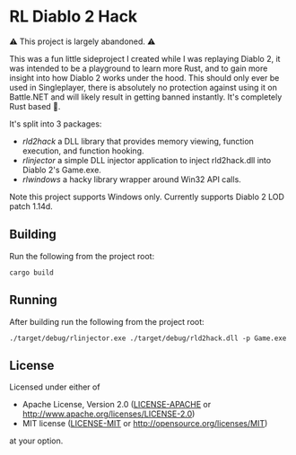 # RL Diablo 2 Hack

⚠ This project is largely abandoned. ⚠

This was a fun little sideproject I created while I was replaying Diablo 2, it was intended to be a playground to learn more Rust, and to gain more insight into how Diablo 2 works under the hood.
This should only ever be used in Singleplayer, there is absolutely no protection against using it on Battle.NET and will likely result in getting banned instantly.
It's completely Rust based 🦀.

It's split into 3 packages:

- *rld2hack* a DLL library that provides memory viewing, function execution, and function hooking.
- *rlinjector* a simple DLL injector application to inject rld2hack.dll into Diablo 2's Game.exe.
- *rlwindows* a hacky library wrapper around Win32 API calls.

Note this project supports Windows only. Currently supports Diablo 2 LOD patch 1.14d.

## Building

Run the following from the project root:

```batch
cargo build
```

## Running

After building run the following from the project root:

```batch
./target/debug/rlinjector.exe ./target/debug/rld2hack.dll -p Game.exe
```

## License

Licensed under either of

* Apache License, Version 2.0 ([LICENSE-APACHE](LICENSE-APACHE) or http://www.apache.org/licenses/LICENSE-2.0)
* MIT license ([LICENSE-MIT](LICENSE-MIT) or http://opensource.org/licenses/MIT)

at your option.
